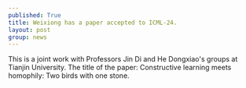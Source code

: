 ```yaml
---
published: True
title: Weixiong has a paper accepted to ICML-24. 
layout: post
group: news
---
```

This is a joint work with Professors Jin Di and He Dongxiao's groups at Tianjin University. The title of the paper: Constructive learning meets homophily: Two birds with one stone.
